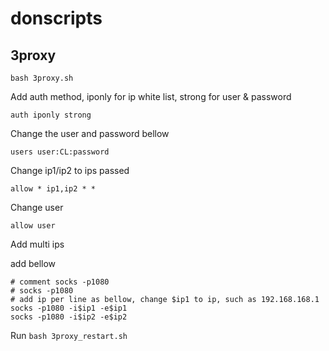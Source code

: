 # donscripts

## 3proxy
`bash 3proxy.sh`

Add auth method, iponly for ip white list, strong for user & password

`auth iponly strong`

Change the user and password bellow

`users user:CL:password`

Change ip1/ip2 to ips passed

`allow * ip1,ip2 * *`

Change user

`allow user`

Add multi ips

add bellow
```
# comment socks -p1080
# socks -p1080
# add ip per line as bellow, change $ip1 to ip, such as 192.168.168.1
socks -p1080 -i$ip1 -e$ip1
socks -p1080 -i$ip2 -e$ip2
```

Run `bash 3proxy_restart.sh`
